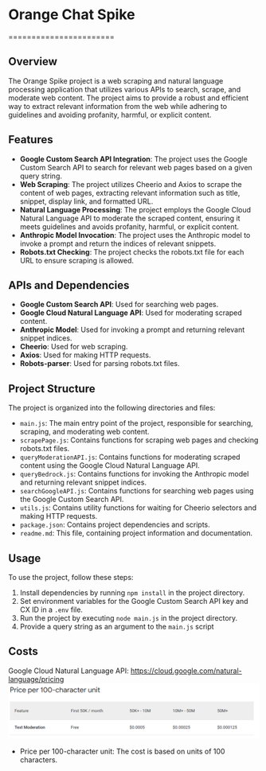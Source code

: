 

# Orange Chat Spike
=======================

## Overview

The Orange Spike project is a web scraping and natural language processing application that utilizes various APIs to search, scrape, and moderate web content. The project aims to provide a robust and efficient way to extract relevant information from the web while adhering to guidelines and avoiding profanity, harmful, or explicit content.

## Features

*   **Google Custom Search API Integration**: The project uses the Google Custom Search API to search for relevant web pages based on a given query string.
*   **Web Scraping**: The project utilizes Cheerio and Axios to scrape the content of web pages, extracting relevant information such as title, snippet, display link, and formatted URL.
*   **Natural Language Processing**: The project employs the Google Cloud Natural Language API to moderate the scraped content, ensuring it meets guidelines and avoids profanity, harmful, or explicit content.
*   **Anthropic Model Invocation**: The project uses the Anthropic model to invoke a prompt and return the indices of relevant snippets.
*   **Robots.txt Checking**: The project checks the robots.txt file for each URL to ensure scraping is allowed.

## APIs and Dependencies

*   **Google Custom Search API**: Used for searching web pages.
*   **Google Cloud Natural Language API**: Used for moderating scraped content.
*   **Anthropic Model**: Used for invoking a prompt and returning relevant snippet indices.
*   **Cheerio**: Used for web scraping.
*   **Axios**: Used for making HTTP requests.
*   **Robots-parser**: Used for parsing robots.txt files.

## Project Structure

The project is organized into the following directories and files:

*   `main.js`: The main entry point of the project, responsible for searching, scraping, and moderating web content.
*   `scrapePage.js`: Contains functions for scraping web pages and checking robots.txt files.
*   `queryModerationAPI.js`: Contains functions for moderating scraped content using the Google Cloud Natural Language API.
*   `queryBedrock.js`: Contains functions for invoking the Anthropic model and returning relevant snippet indices.
*   `searchGoogleAPI.js`: Contains functions for searching web pages using the Google Custom Search API.
*   `utils.js`: Contains utility functions for waiting for Cheerio selectors and making HTTP requests.
*   `package.json`: Contains project dependencies and scripts.
*   `readme.md`: This file, containing project information and documentation.

## Usage

To use the project, follow these steps:

1.  Install dependencies by running `npm install` in the project directory.
2.  Set environment variables for the Google Custom Search API key and CX ID in a `.env` file.
3.  Run the project by executing `node main.js` in the project directory.
4.  Provide a query string as an argument to the `main.js` script


## Costs
Google Cloud Natural Language API: https://cloud.google.com/natural-language/pricing
![alt text](image.png)
- Price per 100-character unit: The cost is based on units of 100 characters.